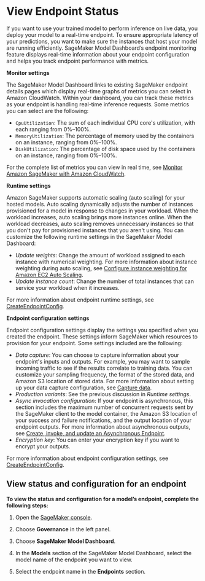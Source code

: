 # View Endpoint Status<a name="model-dashboard-endpoints"></a>

If you want to use your trained model to perform inference on live data, you deploy your model to a real\-time endpoint\. To ensure appropriate latency of your predictions, you want to make sure the instances that host your model are running efficiently\. SageMaker Model Dashboard’s endpoint monitoring feature displays real\-time information about your endpoint configuration and helps you track endpoint performance with metrics\. 

**Monitor settings**

The SageMaker Model Dashboard links to existing SageMaker endpoint details pages which display real\-time graphs of metrics you can select in Amazon CloudWatch\. Within your dashboard, you can track these metrics as your endpoint is handling real\-time inference requests\. Some metrics you can select are the following:
+ `CpuUtilization`: The sum of each individual CPU core's utilization, with each ranging from 0%–100%\.
+ `MemoryUtilization`: The percentage of memory used by the containers on an instance, ranging from 0%–100%\.
+ `DiskUtilization`: The percentage of disk space used by the containers on an instance, ranging from 0%–100%\.

For the complete list of metrics you can view in real time, see [Monitor Amazon SageMaker with Amazon CloudWatch](monitoring-cloudwatch.md)\.

**Runtime settings**

Amazon SageMaker supports automatic scaling \(auto scaling\) for your hosted models\. Auto scaling dynamically adjusts the number of instances provisioned for a model in response to changes in your workload\. When the workload increases, auto scaling brings more instances online\. When the workload decreases, auto scaling removes unnecessary instances so that you don't pay for provisioned instances that you aren't using\. You can customize the following runtime settings in the SageMaker Model Dashboard:
+ *Update weights*: Change the amount of workload assigned to each instance with numerical weighting\. For more information about instance weighting during auto scaling, see [Configure instance weighting for Amazon EC2 Auto Scaling](https://docs.aws.amazon.com/autoscaling/ec2/userguide/ec2-auto-scaling-mixed-instances-groups-instance-weighting.html)\.
+ *Update instance count*: Change the number of total instances that can service your workload when it increases\.

For more information about endpoint runtime settings, see [CreateEndpointConfig](https://docs.aws.amazon.com/sagemaker/latest/APIReference/API_CreateEndpointConfig.html)\.

**Endpoint configuration settings**

Endpoint configuration settings display the settings you specified when you created the endpoint\. These settings inform SageMaker which resources to provision for your endpoint\. Some settings included are the following:
+ *Data capture*: You can choose to capture information about your endpoint's inputs and outputs\. For example, you may want to sample incoming traffic to see if the results correlate to training data\. You can customize your sampling frequency, the format of the stored data, and Amazon S3 location of stored data\. For more information about setting up your data capture configuration, see [Capture data](model-monitor-data-capture.md)\.
+ *Production variants*: See the previous discussion in *Runtime settings*\.
+ *Async invocation configuration*: If your endpoint is asynchronous, this section includes the maximum number of concurrent requests sent by the SageMaker client to the model container, the Amazon S3 location of your success and failure notifications, and the output location of your endpoint outputs\. For more information about asynchronous outputs, see [Create, invoke, and update an Asynchronous Endpoint](async-inference-create-invoke-update-delete.md)\.
+ *Encryption key*: You can enter your encryption key if you want to encrypt your outputs\.

For more information about endpoint configuration settings, see [CreateEndpointConfig](https://docs.aws.amazon.com/sagemaker/latest/APIReference/API_CreateEndpointConfig.html)\.

## View status and configuration for an endpoint<a name="model-dashboard-endpoint-view"></a>

**To view the status and configuration for a model’s endpoint, complete the following steps:**

1. Open the [SageMaker console](https://console.aws.amazon.com/sagemaker/)\.

1. Choose **Governance** in the left panel\.

1. Choose **SageMaker Model Dashboard**\.

1. In the **Models** section of the SageMaker Model Dashboard, select the model name of the endpoint you want to view\.

1. Select the endpoint name in the **Endpoints** section\.